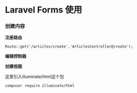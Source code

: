 # Laravel Forms 使用

### **创建内容**

**注册路由**

```
Route::get('/articles/create','ArticlesController@create');
```

**编辑控制器**

**创建视图**

这里引入illuminate/html这个包

```
composer require illuminate/html
```



